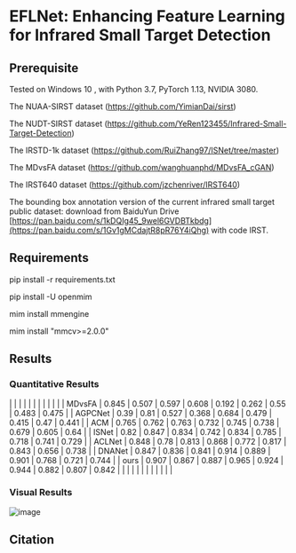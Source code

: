 # EFLNet: Enhancing Feature Learning for Infrared Small Target Detection
## Prerequisite

Tested on Windows 10 , with Python 3.7, PyTorch 1.13, NVIDIA 3080.

The NUAA-SIRST dataset (https://github.com/YimianDai/sirst)

The NUDT-SIRST dataset (https://github.com/YeRen123455/Infrared-Small-Target-Detection)

The IRSTD-1k dataset (https://github.com/RuiZhang97/ISNet/tree/master)

The MDvsFA dataset (https://github.com/wanghuanphd/MDvsFA_cGAN)

The IRST640 dataset (https://github.com/jzchenriver/IRST640)

The bounding box annotation version of the current infrared small target public dataset: download from  BaiduYun Drive [https://pan.baidu.com/s/1kDQIg45_9wel6GVDBTkbdg](https://pan.baidu.com/s/1Gv1gMCdajtR8pR76Y4iQhg) with code IRST.

## Requirements
  pip install -r requirements.txt
 
  pip install -U openmim
  
  mim install mmengine
  
  mim install "mmcv>=2.0.0"

## Results 
### Quantitative Results

|                |              |              |              |              |              |              |              |              |              |
|     MDvsFA     |     0.845    |     0.507    |     0.597    |     0.608    |     0.192    |     0.262    |     0.55     |     0.483    |     0.475    |
|     AGPCNet    |     0.39     |     0.81     |     0.527    |     0.368    |     0.684    |     0.479    |     0.415    |     0.47     |     0.441    |
|     ACM        |     0.765    |     0.762    |     0.763    |     0.732    |     0.745    |     0.738    |     0.679    |     0.605    |     0.64     |
|     ISNet      |     0.82     |     0.847    |     0.834    |     0.742    |     0.834    |     0.785    |     0.718    |     0.741    |     0.729    |
|     ACLNet     |     0.848    |     0.78     |     0.813    |     0.868    |     0.772    |     0.817    |     0.843    |     0.656    |     0.738    |
|     DNANet     |     0.847    |     0.836    |     0.841    |     0.914    |     0.889    |     0.901    |     0.768    |     0.721    |     0.744    |
|     ours       |     0.907    |     0.867    |     0.887    |     0.965    |     0.924    |     0.944    |     0.882    |     0.807    |     0.842    |
|                |              |              |              |              |              |              |              |              |              |

### Visual Results
![image](https://github.com/yang19950411/infrared-small-target/blob/main/Visual%20Results.png)

## Citation

